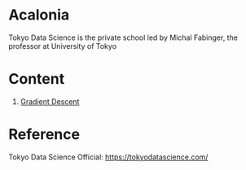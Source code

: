 # Acalonia

Tokyo Data Science is the private school led by Michal Fabinger, the professor at University of Tokyo

# Content

1. [Gradient Descent](https://github.com/kwdaisuke/Tokyo-Data-Science/blob/main/gradient_descent.ipynb)

# Reference
Tokyo Data Science Official: https://tokyodatascience.com/
